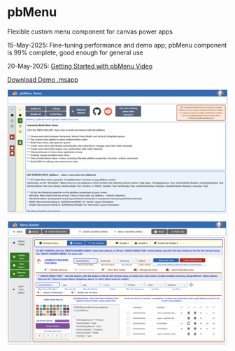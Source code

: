# pbMenu

Flexible custom menu component for canvas power apps

15-May-2025: Fine-tuning performance and demo app; pbMenu component is 99% complete, good enough for general use

20-May-2025: [Getting Started with pbMenu Video](https://drive.google.com/file/d/1n_e0dR1AYKgGFyH9Rod4VyMVKsAcAYNU/view?usp=sharing)

[Download Demo .msapp](https://github.com/lopperman/pbMenu/raw/refs/heads/main/just-a-Menu.msapp)

![](https://github.com/lopperman/pbMenu/blob/main/images/pbMenu_DemoApp_StartScreen.png?raw=true)

![](https://github.com/lopperman/pbMenu/blob/main/images/pbMenu_DemoApp_BuildScreen.png?raw=true)


